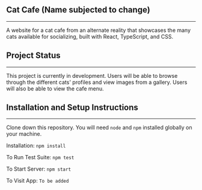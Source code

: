 ## Cat Cafe (Name subjected to change) 
---- 
A website for a cat cafe from an alternate reality that showcases the many cats available for socializing, built with React, TypeScript, and CSS.

## Project Status
----
This project is currently in development. Users will be able to browse through the different cats' profiles and view images from a gallery. Users will also be able to view the cafe menu. 

## Installation and Setup Instructions 
----
Clone down this repository. You will need `node` and `npm` installed globally on your machine.  

Installation: `npm install`  

To Run Test Suite: `npm test`  

To Start Server: `npm start`  

To Visit App: `To be added` 